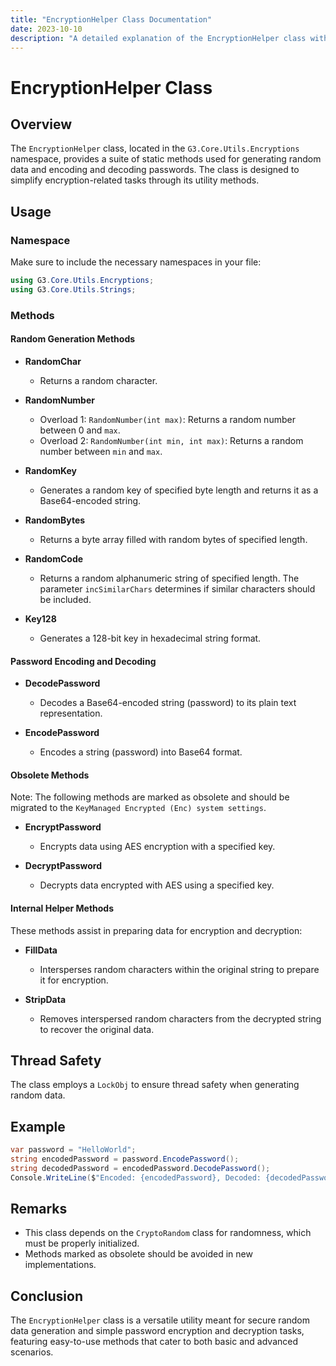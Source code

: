 ```yaml
---
title: "EncryptionHelper Class Documentation"
date: 2023-10-10
description: "A detailed explanation of the EncryptionHelper class within the G3.Core.Utils.Encryptions namespace, focusing on its utility for random generation and password operations."
---
```


# EncryptionHelper Class

## Overview
The `EncryptionHelper` class, located in the `G3.Core.Utils.Encryptions` namespace, provides a suite of static methods used for generating random data and encoding and decoding passwords. The class is designed to simplify encryption-related tasks through its utility methods.

## Usage

### Namespace
Make sure to include the necessary namespaces in your file:

```csharp
using G3.Core.Utils.Encryptions;
using G3.Core.Utils.Strings;
```

### Methods

#### Random Generation Methods

- **RandomChar**
  - Returns a random character.
  
- **RandomNumber**
  - Overload 1: `RandomNumber(int max)`: Returns a random number between 0 and `max`.
  - Overload 2: `RandomNumber(int min, int max)`: Returns a random number between `min` and `max`.

- **RandomKey**
  - Generates a random key of specified byte length and returns it as a Base64-encoded string.
  
- **RandomBytes**
  - Returns a byte array filled with random bytes of specified length.

- **RandomCode**
  - Returns a random alphanumeric string of specified length. The parameter `incSimilarChars` determines if similar characters should be included.

- **Key128**
  - Generates a 128-bit key in hexadecimal string format.

#### Password Encoding and Decoding

- **DecodePassword**
  - Decodes a Base64-encoded string (password) to its plain text representation.

- **EncodePassword**
  - Encodes a string (password) into Base64 format.

#### Obsolete Methods

Note: The following methods are marked as obsolete and should be migrated to the `KeyManaged Encrypted (Enc) system settings`.

- **EncryptPassword**
  - Encrypts data using AES encryption with a specified key.
  
- **DecryptPassword**
  - Decrypts data encrypted with AES using a specified key.

#### Internal Helper Methods

These methods assist in preparing data for encryption and decryption:

- **FillData**
  - Intersperses random characters within the original string to prepare it for encryption.
  
- **StripData**
  - Removes interspersed random characters from the decrypted string to recover the original data.

## Thread Safety
The class employs a `LockObj` to ensure thread safety when generating random data.

## Example
```csharp
var password = "HelloWorld";
string encodedPassword = password.EncodePassword();
string decodedPassword = encodedPassword.DecodePassword();
Console.WriteLine($"Encoded: {encodedPassword}, Decoded: {decodedPassword}");
```

## Remarks
- This class depends on the `CryptoRandom` class for randomness, which must be properly initialized.
- Methods marked as obsolete should be avoided in new implementations.

## Conclusion
The `EncryptionHelper` class is a versatile utility meant for secure random data generation and simple password encryption and decryption tasks, featuring easy-to-use methods that cater to both basic and advanced scenarios.
```